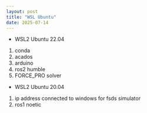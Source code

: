 ```yaml
---
layout: post
title: "WSL Ubuntu"
date: 2025-07-14
---
```


- WSL2 Ubuntu 22.04 
1. conda
2. acados
3. arduino
4. ros2 humble
5. FORCE_PRO solver

- WSL2 Ubuntu 20.04
1. ip address connected to windows for fsds simulator
2. ros1 noetic